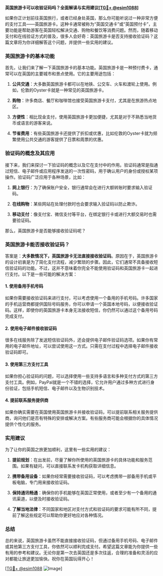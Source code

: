 **英国旅游卡可以收验证码吗？全面解读与实用建议[[TG💪+ @esim1088](https://t.me/s/esim1088)]**

如果你正计划前往英国旅行，或者已经身处英国，那么你可能听说过一种非常方便的支付工具——英国旅游卡。这种卡通常被称为“英国交通卡”或“英国预付卡”，主要功能是帮助游客在英国轻松解决交通、购物和餐饮等消费问题。然而，随着移动支付和在线验证方式的普及，很多人会好奇：英国旅游卡是否支持接收验证码？这篇文章将为你详细解答这个问题，并提供一些实用的建议。

### 英国旅游卡的基本功能

首先，让我们来了解一下英国旅游卡的基本功能。英国旅游卡是一种预付费卡，通常可以在英国的主要城市和景点使用。它的主要用途包括：

1. **公共交通**：大多数英国旅游卡都可以在地铁、公交车、火车和渡轮上使用。例如，伦敦的Oyster卡就是一种常见的英国旅游卡。
   
2. **购物**：许多商店、餐厅和咖啡馆也接受英国旅游卡支付，尤其是在旅游热点地区。

3. **方便性**：相比现金支付，使用英国旅游卡更加便捷，尤其是对于不熟悉当地货币或语言的游客来说。

4. **节省费用**：有些英国旅游卡还提供了折扣或优惠，比如伦敦的Oyster卡就为频繁使用公共交通的游客提供了日票和周票的优惠。

### 验证码的概念及其应用

接下来，我们来探讨一下验证码的概念以及它在支付中的作用。验证码通常是指通过短信、电子邮件或应用程序发送的一次性密码，用于确认用户的身份或授权某项操作。验证码广泛应用于各种场景，比如：

1. **网上银行**：为了确保账户安全，银行通常会在进行大额转账时要求输入验证码。

2. **在线购物**：某些网站在处理付款时也会要求输入验证码以防止欺诈。

3. **移动支付**：像支付宝、微信支付等平台，在绑定银行卡或进行大额交易时也需要验证码。

那么，英国旅游卡是否能够接收验证码呢？

### 英国旅游卡能否接收验证码？

答案是：**大多数情况下，英国旅游卡无法直接接收验证码**。原因在于，英国旅游卡的设计初衷是为了简化支付流程，减少繁琐的步骤。因此，它们通常不具备接收短信验证码的功能。不过，这并不意味着你完全不能使用验证码和英国旅游卡一起进行支付。以下是一些可能的解决方案：

#### 1. 使用备用手机号码

如果你需要接收验证码来进行支付，可以考虑使用一个备用的手机号码。许多国家的手机运营商都提供国际号码服务，你可以申请一个英国本地号码，以便接收验证码。这样，即使你的英国旅游卡本身无法接收短信，你仍然可以通过这个备用号码完成支付。

#### 2. 使用电子邮件接收验证码

很多在线服务除了发送短信验证码外，还会提供电子邮件验证码选项。如果你有常用的电子邮件地址，可以尝试使用这一方式。只需在支付过程中选择电子邮件接收验证码即可。

#### 3. 使用第三方支付工具

如果你担心验证码的问题，可以选择使用一些支持多语言和多种支付方式的第三方支付工具。例如，PayPal就是一个不错的选择，它允许用户通过多种方式进行身份验证，包括手机短信、电子邮件以及生物识别技术。

#### 4. 提前联系服务提供商

如果你确实需要在英国使用英国旅游卡并接收验证码，可以提前联系相关服务提供商，询问他们是否有特殊的安排或解决方案。有些服务商可能会根据你的具体情况提供个性化的服务。

### 实用建议

为了让你的英国之旅更加顺利，这里有一些实用的建议：

1. **提前规划**：在出发前，尽量了解你所使用的英国旅游卡的具体功能和服务范围。如果有疑问，可以直接联系发卡机构获取详细信息。

2. **携带备用设备**：如果你经常需要接收验证码，可以考虑携带一部备用手机或平板电脑，专门用来接收验证码。

3. **保持通讯畅通**：确保你的手机能够在英国正常使用，或者至少有一个备用的通讯渠道，以便及时接收验证码。

4. **了解当地法律**：不同国家和地区对支付方式和验证码的要求可能有所不同，提前了解这些规定可以帮助你更好地应对各种情况。

### 总结

总的来说，英国旅游卡虽然不能直接接收验证码，但通过备用手机号码、电子邮件或其他第三方支付工具，你依然可以顺利完成支付。希望这篇文章能为你提供一些有用的参考和建议。无论你是第一次去英国还是多次往返，合理的准备和灵活的应对都能让旅途更加愉快。祝你在英国玩得开心！

[[TG💪+ @esim1088](https://t.me/s/esim1088) ![Image](https://i.postimg.cc/4NQfJmqS/Snipaste-2025-05-13-00-14-12.png)]